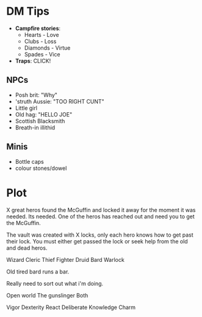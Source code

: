 # DM Tips
- **Campfire stories**: 
	- Hearts - Love
	- Clubs - Loss
	- Diamonds - Virtue
	- Spades - Vice
- **Traps**: CLICK!

## NPCs

- Posh brit: "Why"
- 'struth Aussie: "TOO RIGHT CUNT"
- Little girl
- Old hag: "HELLO JOE"
- Scottish Blacksmith
- Breath-in illithid


## Minis

- Bottle caps
- colour stones/dowel



# Plot

X great heros found the McGuffin and locked it away for the moment it was needed. Its needed. One of the heros has reached out and need you to get the McGuffin. 

The vault was created with X locks, only each hero knows how to get past their lock. You must either get passed the lock or seek help from the old and dead heros.

Wizard
Cleric
Thief
Fighter
Druid
Bard
Warlock




Old tired bard runs a bar.




Really need to sort out what i'm doing.

Open world
The gunslinger
Both


Vigor
Dexterity
React
Deliberate
Knowledge
Charm